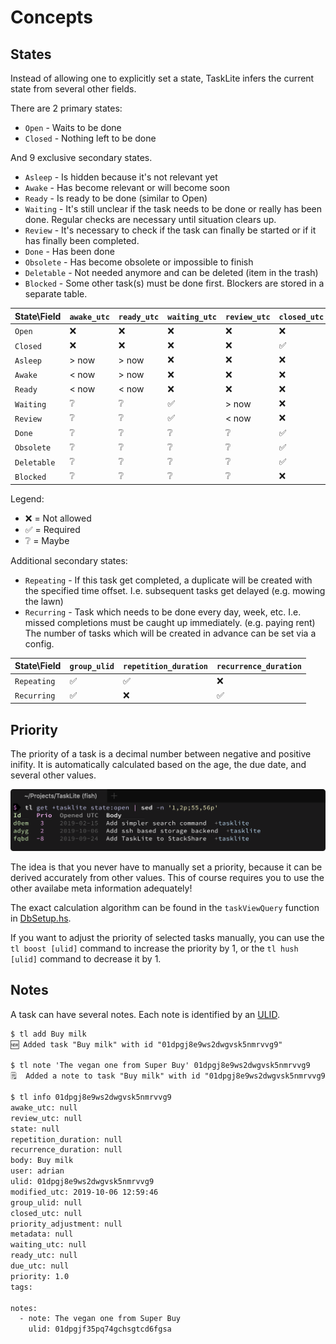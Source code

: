 # Concepts

## States

Instead of allowing one to explicitly set a state, TaskLite infers the
current state from several other fields.

There are 2 primary states:

- `Open` - Waits to be done
- `Closed` - Nothing left to be done

And 9 exclusive secondary states.

- `Asleep` - Is hidden because it's not relevant yet
- `Awake` - Has become relevant or will become soon
- `Ready` - Is ready to be done (similar to Open)
- `Waiting` - It's still unclear if the task needs to be done or really has been
    done. Regular checks are necessary until situation clears up.
- `Review` - It's necessary to check if the task can finally be started or
    if it has finally been completed.
- `Done` - Has been done
- `Obsolete` - Has become obsolete or impossible to finish
- `Deletable` - Not needed anymore and can be deleted (item in the trash)
- `Blocked` - Some other task(s) must be done first.
    Blockers are stored in a separate table.


State\Field|`awake_utc`|`ready_utc`|`waiting_utc`|`review_utc`|`closed_utc`|`state`
-----------|-----------|-----------|------------|-----------|-----------|--------
`Open`     | ❌        | ❌       |     ❌     | ❌        | ❌        | ❌
`Closed`   | ❌        | ❌       |     ❌     | ❌        | ✅        | ❌
`Asleep`   | > now     | > now     |     ❌     | ❌       | ❌         | ❌
`Awake`    | < now     | > now     |     ❌     | ❌       | ❌         | ❌
`Ready`    | < now     | < now     |     ❌     | ❌       | ❌         | ❌
`Waiting`  |   ❔      |   ❔     |     ✅     | > now     | ❌        | ❌
`Review`   |   ❔      |   ❔     |     ✅     | < now     | ❌        | ❌
`Done`     |   ❔     |   ❔      |     ❔     | ❔       | ✅         | `Done`
`Obsolete` |   ❔     |   ❔      |     ❔     | ❔       | ✅        |`Obsolete`
`Deletable`|   ❔     |   ❔      |     ❔     | ❔       | ✅        |`Deletable`
`Blocked`  |   ❔     |   ❔      |     ❔     | ❔       | ❌         | ❌

Legend:
- ❌ = Not allowed
- ✅ = Required
- ❔ = Maybe


Additional secondary states:

- `Repeating` - If this task get completed, a duplicate will be created
    with the specified time offset.
    I.e. subsequent tasks get delayed
    (e.g. mowing the lawn)
- `Recurring` - Task which needs to be done every day, week, etc.
    I.e. missed completions must be caught up immediately.
    (e.g. paying rent)
    The number of tasks which will be created in advance
    can be set via a config.


State\Field |`group_ulid`|`repetition_duration`|`recurrence_duration`
------------|------------|---------------------|---------------------
`Repeating`   | ✅       | ✅                 | ❌
`Recurring`   | ✅       | ❌                 | ✅


## Priority

The priority of a task is a decimal number
between negative and positive inifity.
It is automatically calculated based on the age, the due date,
and several other values.

![Priority](images/priority.png)

The idea is that you never have to manually set a priority,
because it can be derived accurately from other values.
This of course requires you
to use the other availabe meta information adequately!

The exact calculation algorithm can be found
in the `taskViewQuery` function in [DbSetup.hs].

[DbSetup.hs]:
    https://github.com/ad-si/TaskLite/blob/master/tasklite-core/source/DbSetup.hs

If you want to adjust the priority of selected tasks manually,
you can use the `tl boost [ulid]` command to increase the priority by 1,
or the `tl hush [ulid]` command to decrease it by 1.


## Notes

A task can have several notes. Each note is identified by an [ULID].

[ULID]: https://github.com/ulid/spec

```txt
$ tl add Buy milk
🆕 Added task "Buy milk" with id "01dpgj8e9ws2dwgvsk5nmrvvg9"

$ tl note 'The vegan one from Super Buy' 01dpgj8e9ws2dwgvsk5nmrvvg9
🗒  Added a note to task "Buy milk" with id "01dpgj8e9ws2dwgvsk5nmrvvg9"

$ tl info 01dpgj8e9ws2dwgvsk5nmrvvg9
awake_utc: null
review_utc: null
state: null
repetition_duration: null
recurrence_duration: null
body: Buy milk
user: adrian
ulid: 01dpgj8e9ws2dwgvsk5nmrvvg9
modified_utc: 2019-10-06 12:59:46
group_ulid: null
closed_utc: null
priority_adjustment: null
metadata: null
waiting_utc: null
ready_utc: null
due_utc: null
priority: 1.0
tags:

notes:
  - note: The vegan one from Super Buy
    ulid: 01dpgjf35pq74gchsgtcd6fgsa
```
